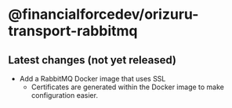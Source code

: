 # @financialforcedev/orizuru-transport-rabbitmq

## Latest changes (not yet released)

- Add a RabbitMQ Docker image that uses SSL
  - Certificates are generated within the Docker image to make configuration easier.
